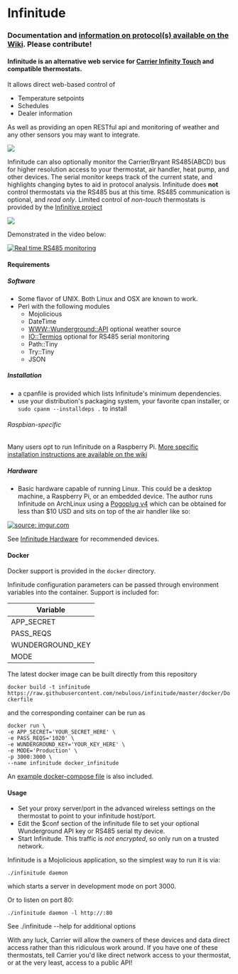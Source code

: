 # Infinitude

### Documentation and [information on protocol(s) available on the Wiki](https://github.com/nebulous/infinitude/wiki). Please contribute!

#### Infinitude is an alternative web service for [Carrier Infinity Touch](https://github.com/nebulous/infinitude/wiki/Infinity-touch) and compatible thermostats.

It allows direct web-based control of
  * Temperature setpoints
  * Schedules
  * Dealer information

As well as providing an open RESTful api and monitoring of weather and any other sensors you may want to integrate.

<img src="http://i.imgur.com/1LhLKbp.png" />


Infinitude can also optionally monitor the Carrier/Bryant RS485(ABCD) bus for higher resolution access to your thermostat, air handler, heat pump, and other devices. The serial monitor keeps track of the current state, and highlights changing bytes to aid in protocol analysis. Infinitude does **not** control thermostats via the RS485 bus at this time. RS485 communication is optional, and _read only_. Limited control of _non-touch_ thermostats is provided by the [Infinitive project](https://github.com/acd/infinitive)

<img src="http://i.imgur.com/5Ge1zEM.png" />

Demonstrated in the video below:

[![Real time RS485 monitoring](http://img.youtube.com/vi/ybjCumDG_d8/0.jpg)](https://www.youtube.com/watch?v=ybjCumDG_d8)

#### Requirements

##### Software
 * Some flavor of UNIX. Both Linux and OSX are known to work.
 * Perl with the following modules
   * Mojolicious
   * DateTime
   * [WWW::Wunderground::API](https://metacpan.org/module/WWW::Wunderground::API) optional weather source
   * [IO::Termios](https://metacpan.org/module/IO::Termios) optional for RS485 serial monitoring
   * Path::Tiny
   * Try::Tiny
   * JSON
   
##### Installation
  * a cpanfile is provided which lists Infinitude's minimum dependencies.
  * use your distribution's packaging system, your favorite cpan installer, or `sudo cpanm --installdeps .` to install

###### Raspbian-specific
Many users opt to run Infinitude on a Raspberry Pi.
[More specific installation instructions are available on the wiki](https://github.com/nebulous/infinitude/wiki/Installing-Infinitude-on-Raspberry-PI-(raspbian))
 
##### Hardware
 * Basic hardware capable of running Linux. This could be a desktop machine, a Raspberry Pi, or an embedded device. The author runs Infinitude on ArchLinux using a [Pogoplug v4](http://www.amazon.com/Pogoplug-Series-4-Backup-Device/dp/B006I5MKZY/ref=sr_1_1?ie=UTF8&tag=sbhq-20&qid=1415825203&sr=8-1&keywords=pogoplug) which can be obtained for less than $10 USD and sits on top of the air handler like so:

<a href="http://imgur.com/a/bkcHX#1"><img src="http://i.imgur.com/IESJCCw.jpg" title="source: imgur.com" /></a>

See <a target="_blank" href="http://www.amazon.com/Infinitude-hardware/lm/R2G4T8HWC1AQDK/?_encoding=UTF8&camp=1789&creative=390957&linkCode=ur2&tag=sbec-20&linkId=THB3EP6RU76EIXOA">Infinitude Hardware</a><img src="https://ir-na.amazon-adsystem.com/e/ir?t=sbec-20&l=ur2&o=1" width="1" height="1" border="0" alt="" style="border:none !important; margin:0px !important;" /> for recommended devices.

#### Docker
Docker support is provided in the `docker` directory.

Infinitude configuration parameters can be passed through environment variables into the container.  Support is included for:

| Variable | 
| --- | 
| APP_SECRET | 
| PASS_REQS | 
| WUNDERGROUND_KEY | 
| MODE | 

The latest docker image can be built directly from this repository

```docker build -t infinitude https://raw.githubusercontent.com/nebulous/infinitude/master/docker/Dockerfile```

and the corresponding container can be run as
```
docker run \
-e APP_SECRET='YOUR_SECRET_HERE' \
-e PASS_REQS='1020' \
-e WUNDERGROUND_KEY='YOUR_KEY_HERE' \
-e MODE='Production' \
-p 3000:3000 \
--name infinitude docker_infinitude
```

An [example docker-compose file](https://github.com/nebulous/infinitude/blob/master/docker/docker-compose.yaml) is also included.


#### Usage
 * Set your proxy server/port in the advanced wireless settings on the thermostat to point to your infinitude host/port. 
 * Edit the $conf section of the infinitude file to set your optional Wunderground API key or RS485 serial tty device.
 * Start Infinitude. This traffic is _not encrypted_, so only run on a trusted network.

Infinitude is a Mojolicious application, so the simplest way to run it is via:

    ./infinitude daemon

which starts a server in development mode on port 3000.

Or to listen on port 80:

    ./infinitude daemon -l http://:80

See ./infinitude <command> --help for additional options

With any luck, Carrier will allow the owners of these devices and data direct access rather
than this ridiculous work around. If you have one of these thermostats, tell
Carrier you'd like direct network access to your thermostat, or at the very
least, access to a public API!

